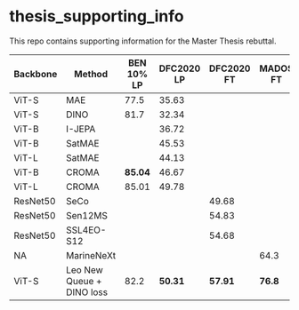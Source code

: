 # thesis_supporting_info
This repo contains supporting information for the Master Thesis rebuttal.


| Backbone   | Method                  | BEN 10% LP | DFC2020 LP | DFC2020 FT | MADOS FT |
|------------|-------------------------|------------|------------|------------|----------|
| ViT-S      | MAE                     | 77.5       | 35.63      |            |          |
| ViT-S      | DINO                    | 81.7       | 32.34      |            |          |
| ViT-B      | I-JEPA                  |            | 36.72      |            |          |
| ViT-B      | SatMAE                  |            | 45.53      |            |          |
| ViT-L      | SatMAE                  |            | 44.13      |            |          |
| ViT-B      | CROMA                   | **85.04**  | 46.67      |            |          |
| ViT-L      | CROMA                   | 85.01      | 49.78  |            |          |
| ResNet50   | SeCo                    |            |            | 49.68      |          |
| ResNet50   | Sen12MS                 |            |            | 54.83      |          |
| ResNet50   | SSL4EO-S12              |            |            | 54.68      |          |
| NA         | MarineNeXt              |            |            |            | 64.3     |
| ViT-S      | Leo New Queue + DINO loss | 82.2 | **50.31**  | **57.91**  | **76.8** |
